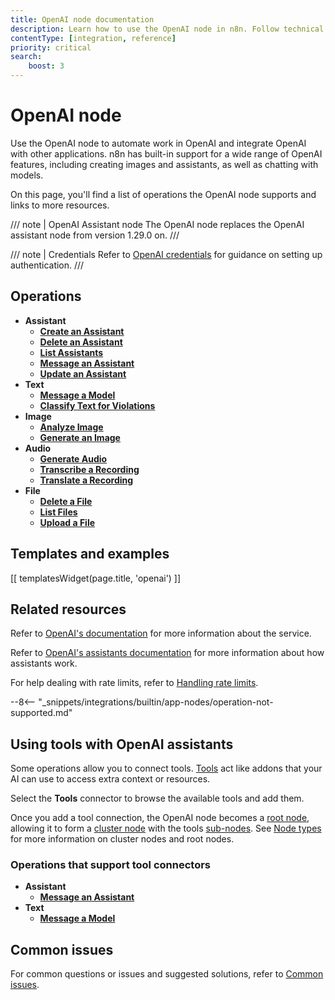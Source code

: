 ```yaml
---
title: OpenAI node documentation
description: Learn how to use the OpenAI node in n8n. Follow technical documentation to integrate OpenAI node into your workflows.
contentType: [integration, reference]
priority: critical
search:
    boost: 3
---
```


# OpenAI node

Use the OpenAI node to automate work in OpenAI and integrate OpenAI with other applications. n8n has built-in support for a wide range of OpenAI features, including creating images and assistants, as well as chatting with models. 

On this page, you'll find a list of operations the OpenAI node supports and links to more resources.

/// note | OpenAI Assistant node
The OpenAI node replaces the OpenAI assistant node from version 1.29.0 on.
///

/// note | Credentials
Refer to [OpenAI credentials](/integrations/builtin/credentials/openai.md) for guidance on setting up authentication. 
///

## Operations

- **Assistant** 
	- [**Create an Assistant**](/integrations/builtin/app-nodes/n8n-nodes-langchain.openai/assistant-operations.md#create-an-assistant)
	- [**Delete an Assistant**](/integrations/builtin/app-nodes/n8n-nodes-langchain.openai/assistant-operations.md#delete-an-assistant)
	- [**List Assistants**](/integrations/builtin/app-nodes/n8n-nodes-langchain.openai/assistant-operations.md#list-assistants)
	- [**Message an Assistant**](/integrations/builtin/app-nodes/n8n-nodes-langchain.openai/assistant-operations.md#message-an-assistant)
	- [**Update an Assistant**](/integrations/builtin/app-nodes/n8n-nodes-langchain.openai/assistant-operations.md#update-an-assistant)
- **Text**
	- [**Message a Model**](/integrations/builtin/app-nodes/n8n-nodes-langchain.openai/text-operations.md#message-a-model)
	- [**Classify Text for Violations**](/integrations/builtin/app-nodes/n8n-nodes-langchain.openai/text-operations.md#classify-text-for-violations)
- **Image**
	- [**Analyze Image**](/integrations/builtin/app-nodes/n8n-nodes-langchain.openai/image-operations.md#analyze-image)
	- [**Generate an Image**](/integrations/builtin/app-nodes/n8n-nodes-langchain.openai/image-operations.md#generate-an-image)
- **Audio**
	- [**Generate Audio**](/integrations/builtin/app-nodes/n8n-nodes-langchain.openai/audio-operations.md#generate-audio)
	- [**Transcribe a Recording**](/integrations/builtin/app-nodes/n8n-nodes-langchain.openai/audio-operations.md#transcribe-a-recording)
	- [**Translate a Recording**](/integrations/builtin/app-nodes/n8n-nodes-langchain.openai/audio-operations.md#translate-a-recording)
- **File**
	- [**Delete a File**](/integrations/builtin/app-nodes/n8n-nodes-langchain.openai/file-operations.md#delete-a-file)
	- [**List Files**](/integrations/builtin/app-nodes/n8n-nodes-langchain.openai/file-operations.md#list-files)
	- [**Upload a File**](/integrations/builtin/app-nodes/n8n-nodes-langchain.openai/file-operations.md#upload-a-file)

## Templates and examples

<!-- see https://www.notion.so/n8n/Pull-in-templates-for-the-integrations-pages-37c716837b804d30a33b47475f6e3780 -->
[[ templatesWidget(page.title, 'openai') ]]

## Related resources

Refer to [OpenAI's documentation](https://beta.openai.com/docs/introduction) for more information about the service.

Refer to [OpenAI's assistants documentation](https://platform.openai.com/docs/assistants/how-it-works/objects) for more information about how assistants work.

For help dealing with rate limits, refer to [Handling rate limits](/integrations/builtin/rate-limits.md).

--8<-- "_snippets/integrations/builtin/app-nodes/operation-not-supported.md"

## Using tools with OpenAI assistants

Some operations allow you to connect tools. [Tools](/advanced-ai/examples/understand-tools.md) act like addons that your AI can use to access extra context or resources.

Select the **Tools** connector to browse the available tools and add them.

Once you add a tool connection, the OpenAI node becomes a [root node](/glossary.md#root-node-n8n), allowing it to form a [cluster node](/glossary.md#cluster-node-n8n) with the tools [sub-nodes](/glossary.md#sub-node-n8n). See [Node types](/integrations/builtin/node-types.md#cluster-nodes) for more information on cluster nodes and root nodes.

### Operations that support tool connectors

- **Assistant**
	- [**Message an Assistant**](/integrations/builtin/app-nodes/n8n-nodes-langchain.openai/assistant-operations.md#message-an-assistant)
- **Text**
	- [**Message a Model**](/integrations/builtin/app-nodes/n8n-nodes-langchain.openai/text-operations.md#message-a-model)

## Common issues

For common questions or issues and suggested solutions, refer to [Common issues](/integrations/builtin/app-nodes/n8n-nodes-langchain.openai/common-issues.md).
